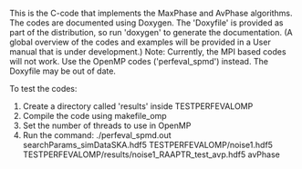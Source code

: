 This is the C-code that implements the MaxPhase and AvPhase algorithms. The codes are documented using Doxygen. The 'Doxyfile' is provided as part of the distribution, so run 'doxygen' to generate the documentation. 
(A global overview of the codes and examples will be provided in a User manual that is under development.)
Note: Currently, the MPI based codes will not work. Use the OpenMP codes ('perfeval_spmd') instead. The Doxyfile may be out of date.

To test the codes:
1. Create a directory called 'results' inside TESTPERFEVALOMP
2. Compile the code using makefile_omp
3. Set the number of threads to use in OpenMP
4. Run the command: ./perfeval_spmd.out searchParams_simDataSKA.hdf5 TESTPERFEVALOMP/noise1.hdf5 TESTPERFEVALOMP/results/noise1_RAAPTR_test_avp.hdf5 avPhase
